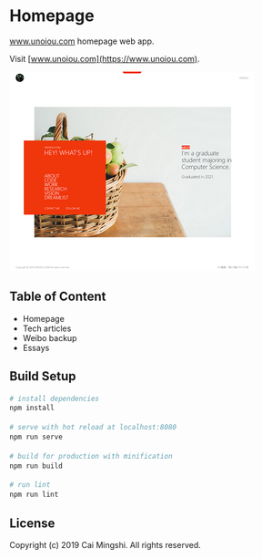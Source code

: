 # Homepage

www.unoiou.com homepage web app.

Visit [www.unoiou.com](https://www.unoiou.com).

![screenshot](sc.png)

## Table of Content

- Homepage
- Tech articles
- Weibo backup
- Essays

## Build Setup

```bash
# install dependencies
npm install

# serve with hot reload at localhost:8080
npm run serve

# build for production with minification
npm run build

# run lint
npm run lint
```

## License

Copyright (c) 2019 Cai Mingshi. All rights reserved.

